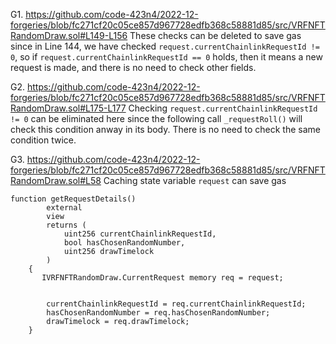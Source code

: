 G1. https://github.com/code-423n4/2022-12-forgeries/blob/fc271cf20c05ce857d967728edfb368c58881d85/src/VRFNFTRandomDraw.sol#L149-L156
These checks can be deleted to save gas since in Line 144, we have checked ``request.currentChainlinkRequestId != 0``, so if ``request.currentChainlinkRequestId == 0`` holds, then it means a new request is made, and there is no need to check other fields.  

G2. https://github.com/code-423n4/2022-12-forgeries/blob/fc271cf20c05ce857d967728edfb368c58881d85/src/VRFNFTRandomDraw.sol#L175-L177
Checking ``request.currentChainlinkRequestId != 0`` can be eliminated here since the following call ``_requestRoll()`` will check this condition anway in its body. There is no need to check the same condition twice. 

G3. https://github.com/code-423n4/2022-12-forgeries/blob/fc271cf20c05ce857d967728edfb368c58881d85/src/VRFNFTRandomDraw.sol#L58
Caching state variable ``request`` can save gas
```
function getRequestDetails()
        external
        view
        returns (
            uint256 currentChainlinkRequestId,
            bool hasChosenRandomNumber,
            uint256 drawTimelock
        )
    {
       IVRFNFTRandomDraw.CurrentRequest memory req = request;

 
        currentChainlinkRequestId = req.currentChainlinkRequestId;
        hasChosenRandomNumber = req.hasChosenRandomNumber;
        drawTimelock = req.drawTimelock;
    }
```